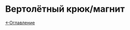 # Вертолётный крюк/магнит

[<-Оглавление](https://github.com/d7KrEoL/avionics/blob/main/Readme/Wiki/WIKI.md)
